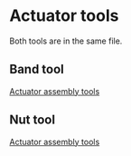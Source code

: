 # Actuator tools  
[Actuator assembly tools]:models/actuator_assembly_tools.stl

Both tools are in the same file.

## Band tool

[Actuator assembly tools]

## Nut tool    

[Actuator assembly tools]
